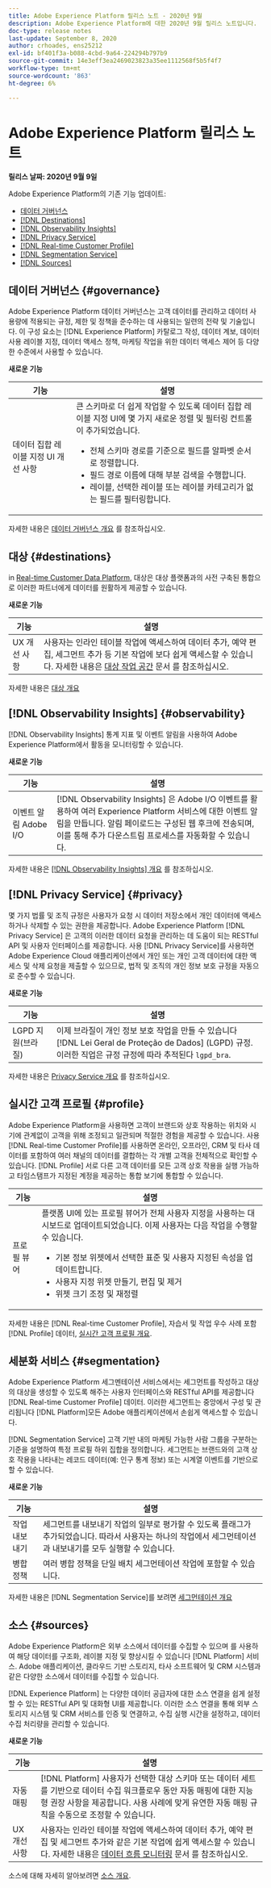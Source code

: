 ```yaml
---
title: Adobe Experience Platform 릴리스 노트 - 2020년 9월
description: Adobe Experience Platform에 대한 2020년 9월 릴리스 노트입니다.
doc-type: release notes
last-update: September 8, 2020
author: crhoades, ens25212
exl-id: bf401f3a-b088-4cbd-9a64-224294b797b9
source-git-commit: 14e3eff3ea2469023823a35ee1112568f5b5f4f7
workflow-type: tm+mt
source-wordcount: '863'
ht-degree: 6%

---
```


# Adobe Experience Platform 릴리스 노트

**릴리스 날짜: 2020년 9월 9일**

Adobe Experience Platform의 기존 기능 업데이트:

- [데이터 거버넌스](#governance)
- [[!DNL Destinations]](#destinations)
- [[!DNL Observability Insights]](#observability)
- [[!DNL Privacy Service]](#privacy)
- [[!DNL Real-time Customer Profile]](#profile)
- [[!DNL Segmentation Service]](#segmentation)
- [[!DNL Sources]](#sources)

## 데이터 거버넌스 {#governance}

Adobe Experience Platform 데이터 거버넌스는 고객 데이터를 관리하고 데이터 사용량에 적용되는 규정, 제한 및 정책을 준수하는 데 사용되는 일련의 전략 및 기술입니다. 이 구성 요소는 [!DNL Experience Platform] 카탈로그 작성, 데이터 계보, 데이터 사용 레이블 지정, 데이터 액세스 정책, 마케팅 작업을 위한 데이터 액세스 제어 등 다양한 수준에서 사용할 수 있습니다.

**새로운 기능**

| 기능 | 설명 |
| ------- | ----------- |
| 데이터 집합 레이블 지정 UI 개선 사항 | 큰 스키마로 더 쉽게 작업할 수 있도록 데이터 집합 레이블 지정 UI에 몇 가지 새로운 정렬 및 필터링 컨트롤이 추가되었습니다. <ul><li>전체 스키마 경로를 기준으로 필드를 알파벳 순서로 정렬합니다.</li><li>필드 경로 이름에 대해 부분 검색을 수행합니다.</li><li>레이블, 선택한 레이블 또는 레이블 카테고리가 없는 필드를 필터링합니다.</li></ul> |

자세한 내용은 [데이터 거버넌스 개요](../../data-governance/home.md) 를 참조하십시오.

## 대상 {#destinations}

in [Real-time Customer Data Platform](../../rtcdp/overview.md), 대상은 대상 플랫폼과의 사전 구축된 통합으로 이러한 파트너에게 데이터를 원활하게 제공할 수 있습니다.

**새로운 기능**

| 기능 | 설명 |
| ------- | ----------- |
| UX 개선 사항 | 사용자는 인라인 테이블 작업에 액세스하여 데이터 추가, 예약 편집, 세그먼트 추가 등 기본 작업에 보다 쉽게 액세스할 수 있습니다. 자세한 내용은 [대상 작업 공간](../../destinations/ui/destinations-workspace.md) 문서 를 참조하십시오. |

자세한 내용은 [대상 개요](../../destinations/home.md)

## [!DNL Observability Insights] {#observability}

[!DNL Observability Insights] 통계 지표 및 이벤트 알림을 사용하여 Adobe Experience Platform에서 활동을 모니터링할 수 있습니다.

**새로운 기능**

| 기능 | 설명 |
| --- | --- |
| 이벤트 알림 Adobe I/O | [!DNL Observability Insights] 은 Adobe I/O 이벤트를 활용하여 여러 Experience Platform 서비스에 대한 이벤트 알림을 만듭니다. 알림 페이로드는 구성된 웹 후크에 전송되며, 이를 통해 추가 다운스트림 프로세스를 자동화할 수 있습니다. |

자세한 내용은 [[!DNL Observability Insights] 개요](../../observability/home.md) 를 참조하십시오.

## [!DNL Privacy Service] {#privacy}

몇 가지 법률 및 조직 규정은 사용자가 요청 시 데이터 저장소에서 개인 데이터에 액세스하거나 삭제할 수 있는 권한을 제공합니다. Adobe Experience Platform [!DNL Privacy Service] 은 고객의 이러한 데이터 요청을 관리하는 데 도움이 되는 RESTful API 및 사용자 인터페이스를 제공합니다. 사용 [!DNL Privacy Service]를 사용하면 Adobe Experience Cloud 애플리케이션에서 개인 또는 개인 고객 데이터에 대한 액세스 및 삭제 요청을 제출할 수 있으므로, 법적 및 조직의 개인 정보 보호 규정을 자동으로 준수할 수 있습니다.

**새로운 기능**

| 기능 | 설명 |
| ------- | ----------- |
| LGPD 지원(브라질) | 이제 브라질이 개인 정보 보호 작업을 만들 수 있습니다 [!DNL Lei Geral de Proteção de Dados] (LGPD) 규정. 이러한 직업은 규정 규정에 따라 추적된다 `lgpd_bra`. |

자세한 내용은 [Privacy Service 개요](../../privacy-service/home.md) 를 참조하십시오.

## 실시간 고객 프로필 {#profile}

Adobe Experience Platform을 사용하면 고객이 브랜드와 상호 작용하는 위치와 시기에 관계없이 고객을 위해 조정되고 일관되며 적절한 경험을 제공할 수 있습니다. 사용 [!DNL Real-time Customer Profile]를 사용하면 온라인, 오프라인, CRM 및 타사 데이터를 포함하여 여러 채널의 데이터를 결합하는 각 개별 고객을 전체적으로 확인할 수 있습니다. [!DNL Profile] 서로 다른 고객 데이터를 모든 고객 상호 작용을 실행 가능하고 타임스탬프가 지정된 계정을 제공하는 통합 보기에 통합할 수 있습니다.

| 기능 | 설명 |
| ------- | ----------- |
| 프로필 뷰어 | 플랫폼 UI에 있는 프로필 뷰어가 전체 사용자 지정을 사용하는 대시보드로 업데이트되었습니다. 이제 사용자는 다음 작업을 수행할 수 있습니다. <ul><li>기본 정보 위젯에서 선택한 표준 및 사용자 지정된 속성을 업데이트합니다.</li><li>사용자 지정 위젯 만들기, 편집 및 제거</li><li>위젯 크기 조정 및 재정렬</li></ul> |

자세한 내용은 [!DNL Real-time Customer Profile], 자습서 및 작업 우수 사례 포함 [!DNL Profile] 데이터, [실시간 고객 프로필 개요](../../profile/home.md).

## 세분화 서비스 {#segmentation}

Adobe Experience Platform 세그멘테이션 서비스에서는 세그먼트를 작성하고 대상의 대상을 생성할 수 있도록 해주는 사용자 인터페이스와 RESTful API를 제공합니다 [!DNL Real-time Customer Profile] 데이터. 이러한 세그먼트는 중앙에서 구성 및 관리됩니다 [!DNL Platform]모든 Adobe 애플리케이션에서 손쉽게 액세스할 수 있습니다.

[!DNL Segmentation Service] 고객 기반 내의 마케팅 가능한 사람 그룹을 구분하는 기준을 설명하여 특정 프로필 하위 집합을 정의합니다. 세그먼트는 브랜드와의 고객 상호 작용을 나타내는 레코드 데이터(예: 인구 통계 정보) 또는 시계열 이벤트를 기반으로 할 수 있습니다.

**새로운 기능**

| 기능 | 설명 |
| ------- | ----------- |
| 작업 내보내기 | 세그먼트를 내보내기 작업의 일부로 평가할 수 있도록 플래그가 추가되었습니다. 따라서 사용자는 하나의 작업에서 세그먼테이션과 내보내기를 모두 실행할 수 있습니다. |
| 병합 정책 | 여러 병합 정책을 단일 배치 세그먼테이션 작업에 포함할 수 있습니다. |

자세한 내용은 [!DNL Segmentation Service]를 보려면 [세그먼테이션 개요](../../segmentation/home.md)

## 소스 {#sources}

Adobe Experience Platform은 외부 소스에서 데이터를 수집할 수 있으며 를 사용하여 해당 데이터를 구조화, 레이블 지정 및 향상시킬 수 있습니다 [!DNL Platform] 서비스. Adobe 애플리케이션, 클라우드 기반 스토리지, 타사 소프트웨어 및 CRM 시스템과 같은 다양한 소스에서 데이터를 수집할 수 있습니다.

[!DNL Experience Platform] 는 다양한 데이터 공급자에 대한 소스 연결을 쉽게 설정할 수 있는 RESTful API 및 대화형 UI를 제공합니다. 이러한 소스 연결을 통해 외부 스토리지 시스템 및 CRM 서비스를 인증 및 연결하고, 수집 실행 시간을 설정하고, 데이터 수집 처리량을 관리할 수 있습니다.

**새로운 기능**

| 기능 | 설명 |
| ------- | ----------- |
| 자동 매핑 | [!DNL Platform] 사용자가 선택한 대상 스키마 또는 데이터 세트를 기반으로 데이터 수집 워크플로우 동안 자동 매핑에 대한 지능형 권장 사항을 제공합니다. 사용 사례에 맞게 유연한 자동 매핑 규칙을 수동으로 조정할 수 있습니다. |
| UX 개선 사항 | 사용자는 인라인 테이블 작업에 액세스하여 데이터 추가, 예약 편집 및 세그먼트 추가와 같은 기본 작업에 쉽게 액세스할 수 있습니다. 자세한 내용은 [데이터 흐름 모니터링](../../sources/tutorials/ui/monitor.md) 문서 를 참조하십시오. |

소스에 대해 자세히 알아보려면 [소스 개요](../../sources/home.md).
